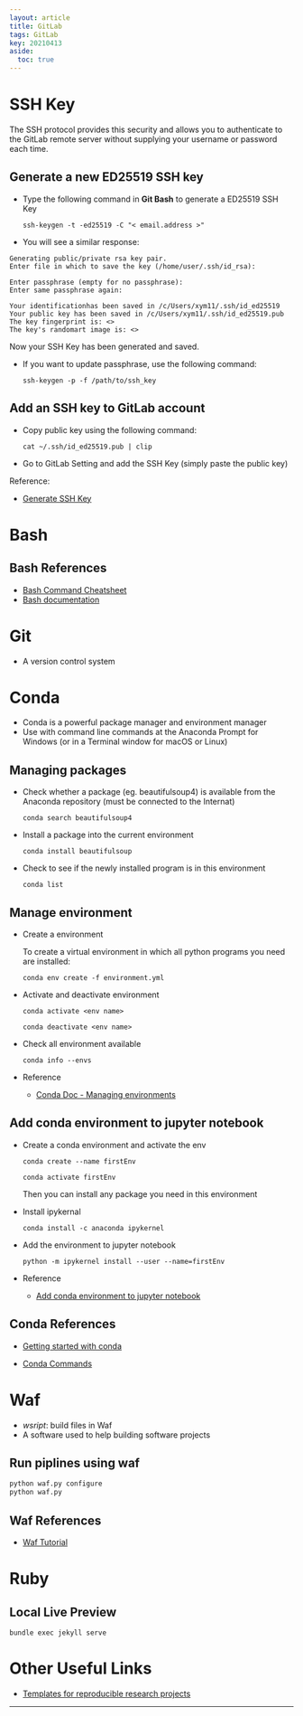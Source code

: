 ```yaml
---
layout: article
title: GitLab
tags: GitLab
key: 20210413
aside:
  toc: true
---
```

<!--more-->

# SSH Key

The SSH protocol provides this security and allows you to authenticate to the
GitLab remote server without supplying your username or password each time.

## Generate a new ED25519 SSH key
- Type the following command in **Git Bash** to generate a ED25519 SSH Key

  `ssh-keygen -t -ed25519 -C "< email.address >"`

- You will see a similar response:
```
Generating public/private rsa key pair.
Enter file in which to save the key (/home/user/.ssh/id_rsa):
```
```
Enter passphrase (empty for no passphrase):
Enter same passphrase again:
```
```
Your identificationhas been saved in /c/Users/xym11/.ssh/id_ed25519
Your public key has been saved in /c/Users/xym11/.ssh/id_ed25519.pub
The key fingerprint is: <>
The key's randomart image is: <>
```
Now your SSH Key has been generated and saved.

- If you want to update passphrase, use the following command:

  `ssh-keygen -p -f /path/to/ssh_key`

## Add an SSH key to GitLab account
- Copy public key using the following command:

  `cat ~/.ssh/id_ed25519.pub | clip`

- Go to GitLab Setting and add the SSH Key (simply paste the public key)

Reference:

- [Generate SSH Key](https://gitlab.iame.uni-bonn.de/help/ssh/README#generating-a-new-ssh-key-pair)

# Bash

## Bash References

- [Bash Command Cheatsheet](https://www.educative.io/blog/bash-shell-command-cheat-sheet)
- [Bash documentation](https://www.gnu.org/software/bash/manual/bash.html#Introduction)

# Git

- A version control system

# Conda

- Conda is a powerful package manager and environment manager
- Use with command line commands at the Anaconda Prompt for Windows (or in a Terminal window for macOS or Linux)

## Managing packages

- Check whether a package (eg. beautifulsoup4) is available from the Anaconda repository (must be connected to the Internat)

  `conda search beautifulsoup4`

- Install a package into the current environment

  `conda install beautifulsoup`

- Check to see if the newly installed program is in this environment

  `conda list`

## Manage environment

- Create a environment

  To create a virtual environment in which all python programs you need are installed:

  `conda env create -f environment.yml`

- Activate and deactivate environment

  `conda activate <env name>`

  `conda deactivate <env name>`

- Check all environment available

  `conda info --envs`

- Reference
  - [Conda Doc - Managing environments](https://docs.conda.io/projects/conda/en/4.6.1/user-guide/tasks/manage-environments.html#)

## Add conda environment to jupyter notebook

- Create a conda environment and activate the env

  `conda create --name firstEnv`

  `conda activate firstEnv`

  Then you can install any package you need in this environment

- Install ipykernal
  
  `conda install -c anaconda ipykernel`

- Add the environment to jupyter notebook

  `python -m ipykernel install --user --name=firstEnv`

- Reference
  - [Add conda environment to jupyter notebook](https://medium.com/@nrk25693/how-to-add-your-conda-environment-to-your-jupyter-notebook-in-just-4-steps-abeab8b8d084)

## Conda References
- [Getting started with conda](https://docs.conda.io/projects/conda/en/4.6.1/user-guide/getting-started.html)

- [Conda Commands](https://docs.conda.io/projects/conda/en/4.6.1/commands/index.html)

<!--more-->

# Waf

- *wsript*: build files in Waf
- A software used to help building software projects

## Run piplines using waf

```bash
python waf.py configure
python waf.py
```


## Waf References
- [Waf Tutorial](https://waf.io/apidocs/tutorial.html)

# Ruby

## Local Live Preview

`bundle exec jekyll serve`

# Other Useful Links
- [Templates for reproducible research projects](https://econ-project-templates.readthedocs.io/en/stable/index.html)

---

